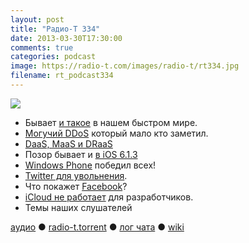 ```yaml
---
layout: post
title: "Радио-Т 334"
date: 2013-03-30T17:30:00
comments: true
categories: podcast
image: https://radio-t.com/images/radio-t/rt334.jpg
filename: rt_podcast334
---
```

![](https://radio-t.com/images/radio-t/rt334.jpg)

* Бывает [и такое](http://arstechnica.com/information-technology/2013/03/epic-uptime-achievement-can-you-beat-16-years/) в нашем быстром мире.
* [Могучий DDoS](http://www.zdnet.com/the-largest-ddos-attack-didnt-break-the-internet-but-it-did-try-7000013225/) который мало кто заметил.
* [DaaS, MaaS и DRaaS](http://readwrite.com/2013/03/29/the-next-phase-of-cloud-computing-daas-maas-draas)
* Позор бывает и [в iOS 6.1.3](http://news.cnet.com/8301-13579_3-57576501-37/some-ios-6.1.3-users-hit-by-battery-drain-and-wi-fi-issues/?subj=cnet&tag=title)
* [Windows Phone](http://www.zdnet.com/windows-phone-outsells-iphone-in-seven-markets-blackberry-in-26-7000013236/) победил всех!
* [Twitter для увольнения](http://www.popsci.com/technology/article/2013-03/ask-website-if-your-twitter-will-get-you-fired?dom=fb&src=SOC).
* Что покажет [Facebook](http://gizmodo.com/5992881/)?
* [iCloud не работает](http://www.theverge.com/2013/3/26/4148628/why-doesnt-icloud-just-work) для разработчиков.
* Темы наших слушателей

[аудио](http://cdn.radio-t.com/rt_podcast334.mp3) ● [radio-t.torrent](http://cdn.radio-t.com/torrents/rt_podcast334.mp3.torrent) ● [лог чата](http://chat.radio-t.com/logs/radio-t-334.html) ● [wiki](http://wiki.radio-t.com/%D0%92%D1%8B%D0%BF%D1%83%D1%81%D0%BA_334)<audio src="http://cdn.radio-t.com/rt_podcast334.mp3" preload="none"></audio>
